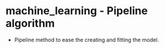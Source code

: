 # machine_learning - Pipeline algorithm
- Pipeline method to ease the creating and fitting the model.